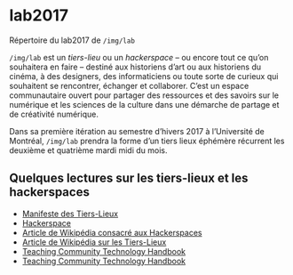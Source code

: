 # lab2017

Répertoire du lab2017 de `/img/lab`

`/img/lab` est un *tiers-lieu* ou un *hackerspace* – ou encore tout ce qu’on souhaitera en faire – destiné aux historiens d’art ou aux historiens du cinéma, à des designers, des informaticiens ou toute sorte de curieux qui souhaitent se rencontrer, échanger et collaborer. C’est un espace communautaire ouvert pour partager des ressources et des savoirs sur le numérique et les sciences de la culture dans une démarche de partage et de créativité numérique.

Dans sa première itération au semestre d’hivers 2017 à l’Université de Montréal, `/img/lab` prendra la forme d’un tiers lieux éphémère récurrent les deuxième et quatrième mardi midi du mois.

## Quelques lectures sur les tiers-lieux et les hackerspaces

- [Manifeste des Tiers-Lieux](http://movilab.org/index.php?title=Le_manifeste_des_Tiers_Lieux)
- [Hackerspace](https://wiki.hackerspaces.org/Hackerspaces)
- [Article de Wikipédia consacré aux Hackerspaces](https://fr.wikipedia.org/wiki/Hackerspace)
- [Article de Wikipédia sur les Tiers-Lieux](https://fr.wikipedia.org/wiki/Tiers-lieu)
- [Teaching Community Technology Handbook](https://www.alliedmedia.org/news/2016/11/16/introducing-“teaching-community-technology-handbook”)
- [Teaching Community Technology Handbook](http://detroitcommunitytech.org/teachcommtech)
